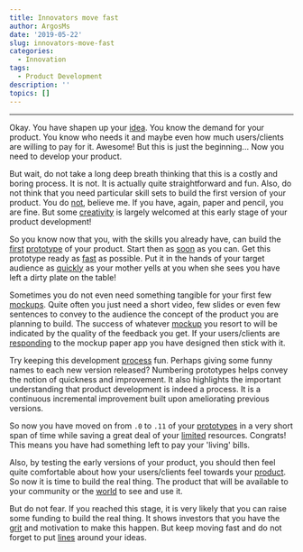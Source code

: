 ```yaml
---
title: Innovators move fast
author: ArgosMs
date: '2019-05-22'
slug: innovators-move-fast
categories:
  - Innovation
tags:
  - Product Development
description: ''
topics: []
---
```


***

Okay. You have shapen up your [idea](https://www.hotjar.com/blog/how-to-grow-a-startup). You know the demand for your product. You know who needs it and maybe even how much users/clients are willing to pay for it. Awesome! But this is just the beginning... Now you need to develop your product.

But wait, do not take a long deep breath thinking that this is a costly and boring process. It is not. It is actually quite straightforward and fun. Also, do not think that you need particular skill sets to build the first version of your product. You do [not](https://medium.com/swlh/how-to-build-your-mvp-without-a-technical-co-founder-and-without-code-5a40bc2aeef6), believe me. If you have, again, paper and pencil, you are fine. But some [creativity](https://blog.ycombinator.com/minimum-viable-product-process/) is largely welcomed at this early stage of your product development!

So you know now that you, with the skills you already have, can build the [first](https://timreview.ca/article/535) [prototype](https://link.springer.com/chapter/10.1007/978-3-319-33515-5_10) of your product. Start then as [soon](http://host.uniroma3.it/facolta/economia/db/materiali/insegnamenti/611_8959.pdf) as you can. Get this prototype ready as [fast](https://s3.amazonaws.com/academia.edu.documents/38971773/teachLeanStrategy.pdf?AWSAccessKeyId=AKIAIWOWYYGZ2Y53UL3A&Expires=1558547254&Signature=OGHj3cKaJ%2BpCx%2BS453BhOAE0d0M%3D&response-content-disposition=inline%3B%20filename%3DTeach_Lean_Strategy.pdf) as possible. Put it in the hands of your target audience as [quickly](https://link.springer.com/chapter/10.1007/978-3-642-44930-7_1) as your mother yells at you when she sees you have left a dirty plate on the table! 

Sometimes you do not even need something tangible for your first few [mockups](https://balsamiq.com/). Quite often you just need a short video, few slides or even few sentences to convey to the audience the concept of the product you are planning to build. The success of whatever [mockup](https://medium.com/sketch-app-sources/7-essential-prototyping-tools-to-use-with-sketch-c7a594f486a0) you resort to will be indicated by the quality of the feedback you get. If your users/clients are [responding](https://link.springer.com/chapter/10.1007/978-3-642-44930-7_9) to the mockup paper app you have designed then stick with it.

Try keeping this development [process](https://blog.ycombinator.com/product-development-cycle-fundamentals/) fun. Perhaps giving some funny names to each new version released? Numbering prototypes helps convey the notion of quickness and improvement. It also highlights the important understanding that product development is indeed a process. It is a continuous incremental improvement built upon ameliorating previous versions.

So now you have moved on from `.0` to `.11` of your [prototypes](https://blog.sketchapp.com/an-in-depth-look-at-prototyping-in-sketch-942394341f3c) in a very short span of time while saving a great deal of your [limited](https://link.springer.com/chapter/10.1007/978-3-319-33515-5_6) resources. Congrats! This means you have had something left to pay your 'living' bills. 

Also, by testing the early versions of your product, you should then feel quite comfortable about how your users/clients feel towards your [product](https://blog.intuz.com/10-principles-to-accelerate-product-development-process/?utm_source=ycombinator). So now it is time to build the real thing. The product that will be available to your community or the [world](https://timreview.ca/sites/default/files/article_PDF/RasmussenTanev_TIMReview_November2015.pdf) to see and use it. 

But do not fear. If you reached this stage, it is very likely that you can raise some funding to build the real thing. It shows investors that you have the [grit](https://producthabits.com/how-to-build-your-startup-with-no-technical-background-or-budget/) and motivation to make this happen. But keep moving fast and do not forget to put [lines](http://www.riktamtech.com/5-tools-to-sketch-your-app-idea-before-you-hire-an-app-developer/) around your ideas.